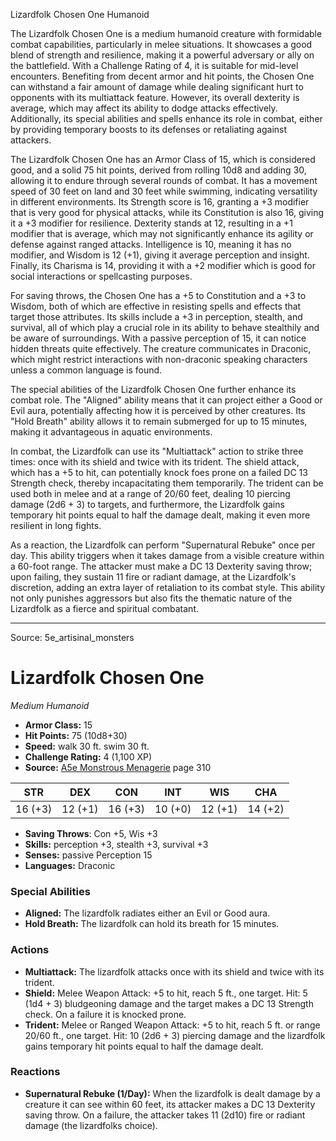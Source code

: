 <MonsterName/>Lizardfolk Chosen One</MonsterName>
<CreatureType/>Humanoid</CreatureType>

<summary>The Lizardfolk Chosen One is a medium humanoid creature with formidable combat capabilities, particularly in melee situations. It showcases a good blend of strength and resilience, making it a powerful adversary or ally on the battlefield. With a Challenge Rating of 4, it is suitable for mid-level encounters. Benefiting from decent armor and hit points, the Chosen One can withstand a fair amount of damage while dealing significant hurt to opponents with its multiattack feature. However, its overall dexterity is average, which may affect its ability to dodge attacks effectively. Additionally, its special abilities and spells enhance its role in combat, either by providing temporary boosts to its defenses or retaliating against attackers.</summary>

<detail>

The Lizardfolk Chosen One has an Armor Class of 15, which is considered good, and a solid 75 hit points, derived from rolling 10d8 and adding 30, allowing it to endure through several rounds of combat. It has a movement speed of 30 feet on land and 30 feet while swimming, indicating versatility in different environments. Its Strength score is 16, granting a +3 modifier that is very good for physical attacks, while its Constitution is also 16, giving it a +3 modifier for resilience. Dexterity stands at 12, resulting in a +1 modifier that is average, which may not significantly enhance its agility or defense against ranged attacks. Intelligence is 10, meaning it has no modifier, and Wisdom is 12 (+1), giving it average perception and insight. Finally, its Charisma is 14, providing it with a +2 modifier which is good for social interactions or spellcasting purposes.

For saving throws, the Chosen One has a +5 to Constitution and a +3 to Wisdom, both of which are effective in resisting spells and effects that target those attributes. Its skills include a +3 in perception, stealth, and survival, all of which play a crucial role in its ability to behave stealthily and be aware of surroundings. With a passive perception of 15, it can notice hidden threats quite effectively. The creature communicates in Draconic, which might restrict interactions with non-draconic speaking characters unless a common language is found.

The special abilities of the Lizardfolk Chosen One further enhance its combat role. The "Aligned" ability means that it can project either a Good or Evil aura, potentially affecting how it is perceived by other creatures. Its "Hold Breath" ability allows it to remain submerged for up to 15 minutes, making it advantageous in aquatic environments.

In combat, the Lizardfolk can use its "Multiattack" action to strike three times: once with its shield and twice with its trident. The shield attack, which has a +5 to hit, can potentially knock foes prone on a failed DC 13 Strength check, thereby incapacitating them temporarily. The trident can be used both in melee and at a range of 20/60 feet, dealing 10 piercing damage (2d6 + 3) to targets, and furthermore, the Lizardfolk gains temporary hit points equal to half the damage dealt, making it even more resilient in long fights.

As a reaction, the Lizardfolk can perform "Supernatural Rebuke" once per day. This ability triggers when it takes damage from a visible creature within a 60-foot range. The attacker must make a DC 13 Dexterity saving throw; upon failing, they sustain 11 fire or radiant damage, at the Lizardfolk's discretion, adding an extra layer of retaliation to its combat style. This ability not only punishes aggressors but also fits the thematic nature of the Lizardfolk as a fierce and spiritual combatant.</detail>



---

Source: 5e_artisinal_monsters

# Lizardfolk Chosen One

*Medium* *Humanoid*

- **Armor Class:** 15
- **Hit Points:** 75 (10d8+30)
- **Speed:** walk 30 ft. swim 30 ft.
- **Challenge Rating:** 4 (1,100 XP)
- **Source:** [A5e Monstrous Menagerie](https://enpublishingrpg.com/products/level-up-monstrous-menagerie-a5e) page 310

| STR | DEX | CON | INT | WIS | CHA |
| --- | --- | --- | --- | --- | --- |
| 16 (+3) | 12 (+1) | 16 (+3) | 10 (+0) | 12 (+1) | 14 (+2) |

- **Saving Throws**: Con +5, Wis +3
- **Skills:** perception +3, stealth +3, survival +3
- **Senses:** passive Perception 15
- **Languages:** Draconic

### Special Abilities

- **Aligned:** The lizardfolk radiates either an Evil or Good aura.
- **Hold Breath:** The lizardfolk can hold its breath for 15 minutes.

### Actions

- **Multiattack:** The lizardfolk attacks once with its shield and twice with its trident.
- **Shield:** Melee Weapon Attack: +5 to hit, reach 5 ft., one target. Hit: 5 (1d4 + 3) bludgeoning damage  and the target makes a DC 13 Strength check. On a failure  it is knocked prone.
- **Trident:** Melee or Ranged Weapon Attack: +5 to hit, reach 5 ft. or range 20/60 ft., one target. Hit: 10 (2d6 + 3) piercing damage  and the lizardfolk gains temporary hit points equal to half the damage dealt.

### Reactions

- **Supernatural Rebuke (1/Day):** When the lizardfolk is dealt damage by a creature it can see within 60 feet, its attacker makes a DC 13 Dexterity saving throw. On a failure, the attacker takes 11 (2d10) fire or radiant damage (the lizardfolks choice).




